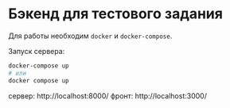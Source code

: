 # Бэкенд для тестового задания

Для работы необходим `docker` и `docker-compose`.

Запуск сервера:

```bash
docker-compose up
# или
docker compose up
```

сервер: http://localhost:8000/
фронт: http://localhost:3000/
